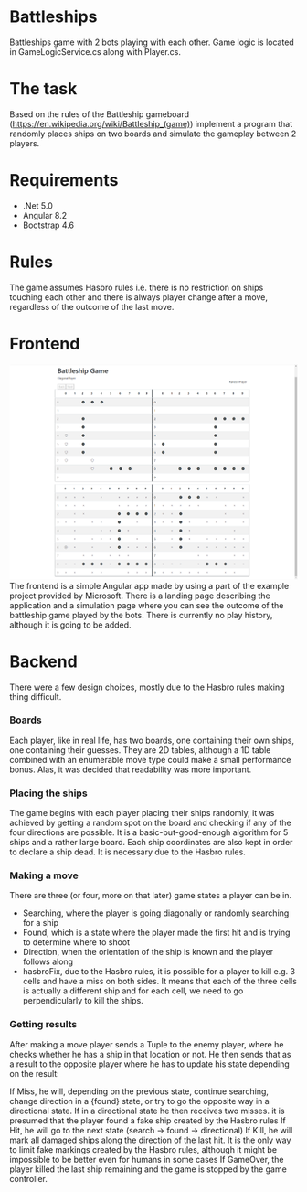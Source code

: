 # Battleships
Battleships game with 2 bots playing with each other. Game logic is located in GameLogicService.cs along with Player.cs.

# The task
Based on the rules of the Battleship gameboard (https://en.wikipedia.org/wiki/Battleship_(game)) implement a program that randomly places ships on two boards and simulate the gameplay between 2 players.

# Requirements
- .Net 5.0
- Angular 8.2
- Bootstrap 4.6

# Rules
The game assumes Hasbro rules i.e. there is no restriction on ships touching each other and there is always player change after a move, regardless of the outcome of the last move.

# Frontend
![Page](https://github.com/Mikolaj-Walkowiak/Battleships/blob/main/screenshots/frontend.png?raw=true)
The frontend is a simple Angular app made by using a part of the example project provided by Microsoft. There is a landing page describing the application and a simulation page where you can see the outcome of the battleship game played by the bots. There is currently no play history, although it is going to be added.

# Backend
There were a few design choices, mostly due to the Hasbro rules making thing difficult.
### Boards
Each player, like in real life, has two boards, one containing their own ships, one containing their guesses. They are 2D tables, although a 1D table combined with an enumerable move type could make a small performance bonus. Alas, it was decided that readability was more important.
### Placing the ships
The game begins with each player placing their ships randomly, it was achieved by getting a random spot on the board and checking if any of the four directions are possible. It is a basic-but-good-enough algorithm for 5 ships and a rather large board. Each ship coordinates are also kept in order to declare a ship dead. It is necessary due to the Hasbro rules.
### Making a move
There are three (or four, more on that later) game states a player can be in.
- Searching, where the player is going diagonally or randomly searching for a ship
- Found, which is a state where the player made the first hit and is trying to determine where to shoot
- Direction, when the orientation of the ship is known and the player follows along
- hasbroFix, due to the Hasbro rules, it is possible for a player to kill e.g. 3 cells and have a miss on both sides. It means that each of the three cells is actually a different ship and for each cell, we need to go perpendicularly to kill the ships.

### Getting results
After making a move player sends a Tuple to the enemy player, where he checks whether he has a ship in that location or not. He then sends that as a result to the opposite player where he has to update his state depending on the result:

If Miss, he will, depending on the previous state, continue searching, change direction in a {found} state, or try to go the opposite way in a directional state. If in a directional state he then receives two misses. it is presumed that the player found a fake ship created by the Hasbro rules
If Hit, he will go to the next state (search -> found -> directional)
If Kill, he will mark all damaged ships along the direction of the last hit. It is the only way to limit fake markings created by the Hasbro rules, although it might be impossible to be better even for humans in some cases
If GameOver, the player killed the last ship remaining and the game is stopped by the game controller.

